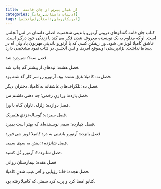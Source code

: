 ```yaml
---
title:  از غبار بپرس از جان فانته
categories: [ادبیات داستانی,رمان]
tags: [آمریکا,رمان,داستان,لس‌آنجلس]
---
```



<!-- ## از غبار بپرس از جان فانته -->

کناب جان فانته گفتگوهای درونی آرتورو باندینی شخصیت اصلی داستان در لس آنجلس است. او که مداوم به یک نویسنده معروف شدن فکر می کند با زندگی خود درگیر است. عاشق کامیلا لوپز می شود. 
ورا ریفکن کسی که با آرتورو باندینی مهربون باد ولی آه در بساط نداشت. 
نژادپرستی اونموقع آمریکا و لس آنجلس در کتاب نمود مشخصی دارد. 

فصل سه؟: شیردزد شد.


فصل هشت: تپه‌های از پیشتر گم چاپ شد.

فصل نه: کامیلا غرق نشده بود. آرتورو رو سر کار گذاشته بود.

فصل ده: تلگراف‌های عاشقانه به کامیلا. 
دختران دیگر.

فصل یازده: ورا زنِ زخمی؛ چه دهنی داشتم من.

فصل دوازده: زلزله، تاوانِ گناه با ورا.

فصل سیزده: گوساله‌دزدیِ هلفریک.

فصل چهارده: سمی نویسنده‌ای که بهتر است بمیرد.

فصل پانزده: آرتورو باندینی به درد کامیلا لوپز نمی‌خورد.

فصل شانزده۱: پیش به سوی سمی.

فصل شانزده۲: آرتورو گل کشید.

فصل هفده: بیمارستان روانی

فصل هجده: خانهٔ رؤیایی و آخر غیب شدنِ کامیلا.

کتابو امضا کرد و پرت کرد سمتی که کامیلا رفته بود. 